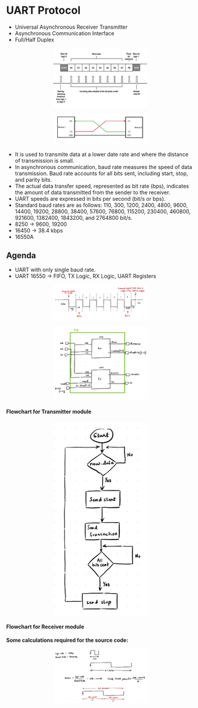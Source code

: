 # UART Protocol

- Universal Asynchronous Receiver Transmitter
- Asynchronous Communication Interface
- Full/Half Duplex


<p align="center">
 <img src="https://github.com/shraddha375/Communication_Protocols/blob/main/images/image3.jpg" width=50% height=50%>
</p>


<p align="center">
 <img src="https://github.com/shraddha375/Communication_Protocols/blob/main/images/image4.jpg" width=50% height=50%>
</p>
  
- It is used to transmite data at a lower date rate and where the distance of transmission is small.
- In asynchronous communication, baud rate measures the speed of data transmission. Baud rate accounts for all bits sent, including start, stop, and parity bits.
- The actual data transfer speed, represented as bit rate (bps), indicates the amount of data transmitted from the sender to the receiver.
- UART speeds are expressed in bits per second (bit/s or bps).
- Standard baud rates are as follows: 110, 300, 1200, 2400, 4800, 9600, 14400, 19200, 28800, 38400, 57600, 76800, 115200, 230400, 460800, 921600, 1382400, 1843200, and 2764800 bit/s.
- 8250 -> 9600, 19200
- 16450 -> 38.4 kbps
- 16550A

## Agenda

- UART with only single baud rate.
- UART 16550 -> FIFO, TX Logic, RX Logic, UART Registers


<p align="center">
 <img src="https://github.com/shraddha375/Communication_Protocols/blob/main/images/image5.jpg" width=50% height=50%>
</p>


<p align="center">
 <img src="https://github.com/shraddha375/Communication_Protocols/blob/main/images/image6.jpg" width=50% height=50%>
</p>

#### Flowchart for Transmitter module
<p align="center">
 <img src="https://github.com/shraddha375/Communication_Protocols/blob/main/images/image7.jpg" width=50% height=50%>
</p>

#### Flowchart for Receiver module

**Some calculations required for the source code:**
<p align="center">
 <img src="https://github.com/shraddha375/Communication_Protocols/blob/main/images/image8.jpg" width=50% height=50%>
</p>
